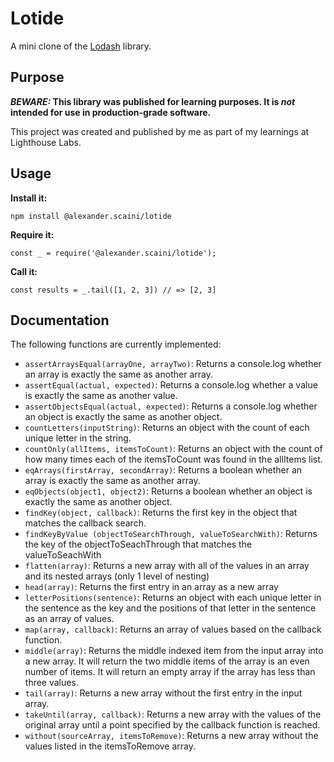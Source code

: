# Lotide

A mini clone of the [Lodash](https://lodash.com) library.

## Purpose

**_BEWARE:_ This library was published for learning purposes. It is _not_ intended for use in production-grade software.**

This project was created and published by me as part of my learnings at Lighthouse Labs. 

## Usage

**Install it:**

`npm install @alexander.scaini/lotide`

**Require it:**

`const _ = require('@alexander.scaini/lotide');`

**Call it:**

`const results = _.tail([1, 2, 3]) // => [2, 3]`

## Documentation

The following functions are currently implemented:

* `assertArraysEqual(arrayOne, arrayTwo)`: Returns a console.log whether an array is exactly the same as another array.
* `assertEqual(actual, expected)`: Returns a console.log whether a value is exactly the same as another value.
* `assertObjectsEqual(actual, expected)`: Returns a console.log whether an object is exactly the same as another object.
* `countLetters(inputString)`: Returns an object with the count of each unique letter in the string.
* `countOnly(allItems, itemsToCount)`: Returns an object with the count of how many times each of the itemsToCount was found in the allItems list.
* `eqArrays(firstArray, secondArray)`: Returns a boolean whether an array is exactly the same as another array.
* `eqObjects(object1, object2)`: Returns a boolean whether an object is exactly the same as another object.
* `findKey(object, callback)`: Returns the first key in the object that matches the callback search.
* `findKeyByValue (objectToSearchThrough, valueToSearchWith)`: Returns the key of the objectToSeachThrough that matches the valueToSeachWith
* `flatten(array)`: Returns a new array with all of the values in an array and its nested arrays (only 1 level of nesting)
* `head(array)`: Returns the first entry in an array as a new array
* `letterPositions(sentence)`: Returns an object with each unique letter in the sentence as the key and the positions of that letter in the sentence as an array of values.
* `map(array, callback)`: Returns an array of values based on the callback function.
* `middle(array)`: Returns the middle indexed item from the input array into a new array. It will return the two middle items of the array is an even number of items. It will return an empty array if the array has less than three values.
* `tail(array)`: Returns a new array without the first entry in the input array.
* `takeUntil(array, callback)`: Returns a new array with the values of the original array until a point specified by the callback function is reached.
* `without(sourceArray, itemsToRemove)`: Returns a new array without the values listed in the itemsToRemove array.